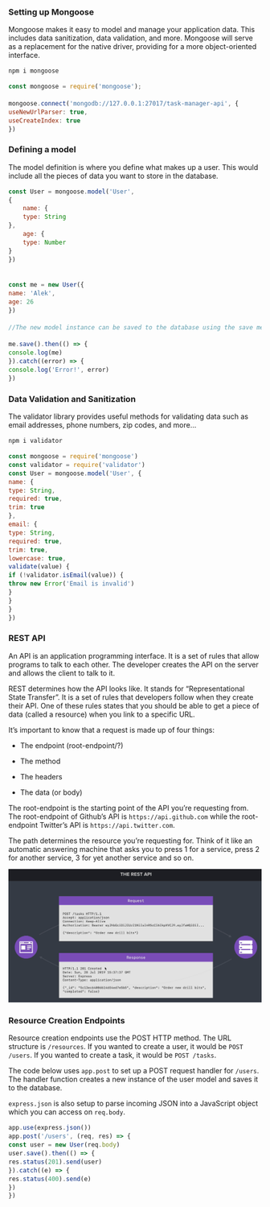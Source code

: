 ### Setting up Mongoose

Mongoose makes it easy to model and
manage your application data. This includes data sanitization, data validation, and more.
Mongoose will serve as a replacement for the native driver, providing for a more object-oriented interface.

```bash
npm i mongoose
```

```javascript
const mongoose = require('mongoose');

mongoose.connect('mongodb://127.0.0.1:27017/task-manager-api', {
useNewUrlParser: true,
useCreateIndex: true
})
```

### Defining a model

The model definition is where you define what makes up a user. This would include all the pieces of data you want to store in the database.

```javascript
const User = mongoose.model('User', 
{
    name: {
    type: String
},
    age: {
    type: Number
}
})


const me = new User({
name: 'Alek',
age: 26
})

//The new model instance can be saved to the database using the save method.

me.save().then(() => {
console.log(me)
}).catch((error) => {
console.log('Error!', error)
})
```

### Data Validation and Sanitization

The validator library provides useful methods for validating data such as email addresses,
phone numbers, zip codes, and more...

```bash
npm i validator
```

```javascript
const mongoose = require('mongoose')
const validator = require('validator')
const User = mongoose.model('User', {
name: {
type: String,
required: true,
trim: true
},
email: {
type: String,
required: true,
trim: true,
lowercase: true,
validate(value) {
if (!validator.isEmail(value)) {
throw new Error('Email is invalid')
}
}
}
})
```

### REST API

An API is an application programming interface. It is a set of rules that allow programs to talk to each other. The developer creates the API on the server and allows the client to talk to it.

REST determines how the API looks like. It stands for “Representational State Transfer”. It is a set of rules that developers follow when they create their API. One of these rules states that you should be able to get a piece of data (called a resource) when you link to a specific URL.

It’s important to know that a request is made up of four things:

* The endpoint (root-endpoint/?)

* The method

* The headers

* The data (or body)

The root-endpoint is the starting point of the API you’re requesting from. The root-endpoint of Github’s API is `https://api.github.com` while the root-endpoint Twitter’s API is `https://api.twitter.com`.

The path determines the resource you’re requesting for. Think of it like an automatic answering machine that asks you to press 1 for a service, press 2 for another service, 3 for yet another service and so on.

![](rest.png)

### Resource Creation Endpoints

Resource creation endpoints use the POST HTTP method. The URL structure is
`/resources`. If you wanted to create a user, it would be `POST /users`. If you wanted to
create a task, it would be `POST /tasks`.

The code below uses `app.post` to set up a POST request handler for `/users`. The handler
function creates a new instance of the user model and saves it to the database.

`express.json` is also setup to parse incoming JSON into a JavaScript object which you
can access on `req.body`.

```javascript
app.use(express.json())
app.post('/users', (req, res) => {
const user = new User(req.body)
user.save().then(() => {
res.status(201).send(user)
}).catch((e) => {
res.status(400).send(e)
})
})
```